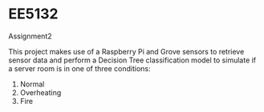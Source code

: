# EE5132
Assignment2

This project makes use of a Raspberry Pi and Grove sensors to retrieve sensor data and perform
a Decision Tree classification model to simulate if a server room is in one of three conditions:

1. Normal
2. Overheating
3. Fire
